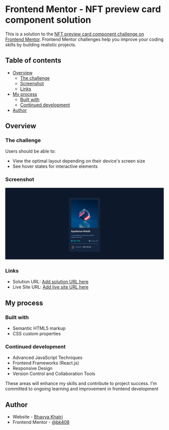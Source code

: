# Frontend Mentor - NFT preview card component solution

This is a solution to the [NFT preview card component challenge on Frontend Mentor](https://www.frontendmentor.io/challenges/nft-preview-card-component-SbdUL_w0U). Frontend Mentor challenges help you improve your coding skills by building realistic projects.

## Table of contents

- [Overview](#overview)
  - [The challenge](#the-challenge)
  - [Screenshot](#screenshot)
  - [Links](#links)
- [My process](#my-process)
  - [Built with](#built-with)
  - [Continued development](#continued-development)
- [Author](#author)

## Overview

### The challenge

Users should be able to:

- View the optimal layout depending on their device's screen size
- See hover states for interactive elements

### Screenshot

![](./images/nft.png)

### Links

- Solution URL: [Add solution URL here](https://github.com/bk408/nft-preview-card-frontend-mentor)
- Live Site URL: [Add live site URL here](https://your-live-site-url.com)

## My process

### Built with

- Semantic HTML5 markup
- CSS custom properties

### Continued development

- Advanced JavaScript Techniques
- Frontend Frameworks (React.js)
- Responsive Design
- Version Control and Collaboration Tools

These areas will enhance my skills and contribute to project success. I'm committed to ongoing learning and improvement in frontend development

## Author

- Website - [Bhavya Khatri](https://bhavya-khatri-portfolio.vercel.app/)
- Frontend Mentor - [@bk408](https://www.frontendmentor.io/profile/bk408)
